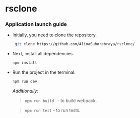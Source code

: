 # rsclone

### Application launch guide

* Initially, you need to clone the repository.
   ```sh
    git clone https://github.com/AlinaSuhorebraya/rsclone/
   ```

* Next, install all dependencies.
    ```sh
   npm install
    ```

* Run the project in the terminal.
    ```sh
    npm run dev
    ```
    _Additionally:_
    > `npm run build ` - to build webpack.
    
    > `npm run test` - to run tests. 
    
